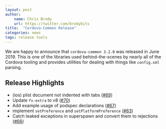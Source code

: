 ```yaml
---
layout: post
author:
    name: Chris Brody
    url: https://twitter.com/brodybits
title:  "Cordova-Common Release"
categories: news
tags: release tools
---
```


We are happy to announce that `cordova-common 3.2.0` was released in June 2019. This is one of the libraries used behind-the-scenes by nearly all of the Cordova tooling and provides utilities for dealing with things like `config.xml` parsing.

## Release Highlights

* (ios) plist document not indented with tabs ([#69](https://github.com/apache/cordova-common/pull/69))
* Update `fs-extra` to v8 ([#70](https://github.com/apache/cordova-common/pull/70))
* Add example usage of podspec declarations ([#67](https://github.com/apache/cordova-common/pull/67))
* implement `setPreference` and `setPlatformPreference` ([#63](https://github.com/apache/cordova-common/pull/63))
* Catch leaked exceptions in superspawn and convert them to rejections ([#66](https://github.com/apache/cordova-common/pull/66))
